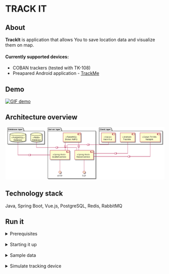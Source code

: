 
# TRACK IT 

## About 

**TrackIt** is application that allows You to save location data and visualize them on map.

#### Currently supported devices:
- COBAN trackers (tested with TK-108)
- Preapared Android application - [TrackMe](https://github.com/latusikl/TrackMe)

## Demo

[![GIF demo](readme-resources/trackit.gif)](https://youtu.be/QnfsEWAAMbQ)

## Architecture overview

![diagram](readme-resources/component.png)

## Technology stack
Java, Spring Boot, Vue.js, PostgreSQL, Redis, RabbitMQ

## Run it

<details>
<summary>
Prerequisites
</summary>
The simplest way to run whole application is to use provided `docker-compose` file. For this purpose it is required that You have *Docker* and *docker-compose* installed. See how to instal required software [here](https://docs.docker.com/compose/install/).
</details>
</br>
<details>
<summary>
Starting it up
</summary>
In the same directory where the `docker-compose` file is located execute command:

```shell
docker-compose up
```

The following ports will be taken by started services.

Service | Port
--- | ---
tracker-service | 9000 (TCP Server)
location-service | 8090 (Tomcat)
track-it-ui | 80
RabbitMQ (broker) | 5672
RabbitMQ (management) | 8000
PostgreSQL (database) | 5432
</details>
</br>
<details>
<summary> Sample data </summary>
Inside `sample` directory there are sample data provided as SQL file that you can execute to insert them to database.

After adding sample data to application there are 2 users available;

|e-mail | password |
--- | ---
t@t.com | 35H2j115
lukasz@test.com | 35H2j115

For this users there are 3 devices added to the system. Below You can see information about them and also time ranges for which location data have been saved.

|User e-mail | Device name | Time range
--- | --- | ---
t@t.com | Mazda 3 TK108 tracker | 05.12.2020 15:55-17:45
lukasz@test.com | Lukasz phone | 06.12.2020 13:50-14:25,15:02-17:15
lukasz@test.com | Adam phone | 09.12.2020 15:05-15:35
</details>
</br>
<details>
<summary> Simulate tracking device </summary>

There is also possibility to test if application will receive data send from tracking device.

For that purpose You can send prepared TCP frames (e.g. using telnet) to tracker-service and simulate the device.

1. Sample device login frame

```
##,imei:864926030089768,A;
```

2. Packet with device location no.1

```
imei:864926030089768,tracker,200615104703,,F,104703.00,A,5102.54672,N,01858.35332,E,0.069,0;
```

3. Packet with device location no.2

```
imei:864926030089768,tracker,201016104803,,F,104803.00,A,5102.54672,N,01858.35332,E,0.069,0;
```

4. Packet with issue (will be visible in device logs) - location for given timestamp has already been saved.

```
imei:864926030089768,tracker,201116104803,,F,104803.00,A,5102.54672,N,01858.35332,E,0.069,0;
```

4. Packet with issue (will be visible in device logs) - location could not be determined.

```
imei:864926030089768,tracker,201016104703,,L,124703.00,A,,,,,,0;
```
</details>